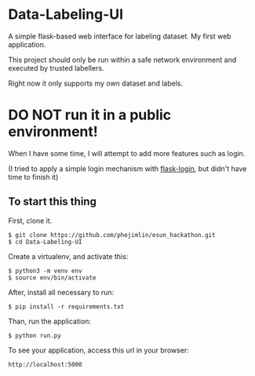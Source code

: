 # Data-Labeling-UI
A simple flask-based web interface for labeling dataset. My first web application.

This project should only be run within a safe network environment and executed by trusted labellers.

Right now it only supports my own dataset and labels.

# DO NOT run it in a public environment!

When I have some time, I will attempt to add more features such as login.

(I tried to apply a simple login mechanism with [flask-login](https://github.com/maxcountryman/flask-login), but didn't have time to finish it)

## To start this thing

First, clone it.

    $ git clone https://github.com/phejimlin/esun_hackathon.git
    $ cd Data-Labeling-UI

Create a virtualenv, and activate this: 

    $ python3 -m venv env
    $ source env/bin/activate

After, install all necessary to run:

    $ pip install -r requirements.txt

Than, run the application:

	$ python run.py

To see your application, access this url in your browser: 

	http://localhost:5000